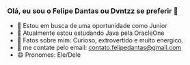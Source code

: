 ### Olá, eu sou o Felipe Dantas ou Dvntzz se preferir 👋

- 🔭 Estou em busca de uma oportunidade como Junior
- 🌱 Atualmente estou estudando Java pela OracleOne
- 🤔 Fatos sobre mim: Curioso, extrovertido e muito energico.
- 💬 me contate pelo email: contato.felipedantas@gmail.com
- 😄 Pronomes: Ele/Dele

<!--
**Dvntzz/Dvntzz** is a ✨ _special_ ✨ repository because its `README.md` (this file) appears on your GitHub profile.

Here are some ideas to get you started:


- 
-->
